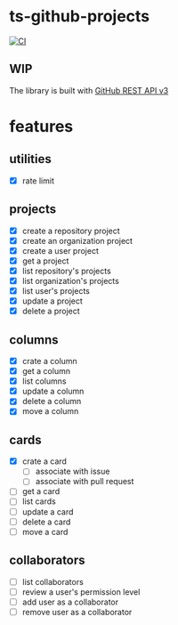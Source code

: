 # ts-github-projects

[![CI][github-actions-image]][github-actions-link]

[github-actions-image]:https://github.com/9sako6/ts-github-projects/workflows/CI/badge.svg
[github-actions-link]:https://github.com/9sako6/ts-github-projects/actions?query=workflow%3ACI

## WIP

The library is built with [GitHub REST API v3](https://developer.github.com/v3/projects/)


# features

## utilities

- [x] rate limit

## projects

- [x] create a repository project
- [x] create an organization project
- [x] create a user project
- [x] get a project
- [x] list repository's projects
- [x] list organization's projects
- [x] list user's projects
- [x] update a project
- [x] delete a project

## columns

- [x] crate a column
- [x] get a column
- [x] list columns
- [x] update a column
- [x] delete a column
- [x] move a column

## cards

- [x] crate a card
  - [ ] associate with issue
  - [ ] associate with pull request
- [ ] get a card
- [ ] list cards
- [ ] update a card
- [ ] delete a card
- [ ] move a card

## collaborators

- [ ] list collaborators
- [ ] review a user's permission level
- [ ] add user as a collaborator
- [ ] remove user as a collaborator
